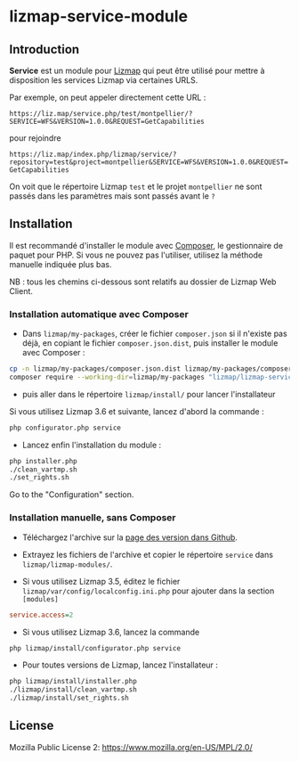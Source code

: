 # lizmap-service-module

## Introduction

**Service** est un module pour [Lizmap](https://www.lizmap.com/) qui peut être utilisé pour mettre à disposition les services Lizmap via certaines URLS.

Par exemple, on peut appeler directement cette URL :

`https://liz.map/service.php/test/montpellier/?SERVICE=WFS&VERSION=1.0.0&REQUEST=GetCapabilities`

pour rejoindre

`https://liz.map/index.php/lizmap/service/?repository=test&project=montpellier&SERVICE=WFS&VERSION=1.0.0&REQUEST=GetCapabilities`

On voit que le répertoire Lizmap `test` et le projet `montpellier` ne sont passés dans les paramètres
mais sont passés avant le `?`


## Installation

Il est recommandé d'installer le module avec [Composer](https://getcomposer.org),
le gestionnaire de paquet pour PHP.
Si vous ne pouvez pas l'utiliser, utilisez la méthode manuelle indiquée plus bas.

NB : tous les chemins ci-dessous sont relatifs au dossier de Lizmap Web Client.

### Installation automatique avec Composer

* Dans `lizmap/my-packages`, créer le fichier `composer.json` si il n'existe pas déjà,
  en copiant le fichier `composer.json.dist`, puis installer le module avec Composer :

```bash
cp -n lizmap/my-packages/composer.json.dist lizmap/my-packages/composer.json
composer require --working-dir=lizmap/my-packages "lizmap/lizmap-service-module"
```

* puis aller dans le répertoire `lizmap/install/` pour lancer l'installateur

Si vous utilisez Lizmap 3.6 et suivante, lancez d'abord la commande :

```bash
php configurator.php service
```

* Lancez enfin l'installation du module :

```bash
php installer.php
./clean_vartmp.sh
./set_rights.sh
```

Go to the "Configuration" section.

### Installation manuelle, sans Composer

* Téléchargez l'archive sur la [page des version dans Github](https://github.com/3liz/lizmap-service-module/releases).
* Extrayez les fichiers de l'archive et copier le répertoire `service` dans `lizmap/lizmap-modules/`.


* Si vous utilisez Lizmap 3.5, éditez le fichier `lizmap/var/config/localconfig.ini.php` pour ajouter
  dans la section `[modules]`

```ini
service.access=2
```

* Si vous utilisez Lizmap 3.6, lancez la commande

```bash
php lizmap/install/configurator.php service
```

* Pour toutes versions de Lizmap, lancez l'installateur :

```bash
php lizmap/install/installer.php
./lizmap/install/clean_vartmp.sh
./lizmap/install/set_rights.sh
```

## License

Mozilla Public License 2: https://www.mozilla.org/en-US/MPL/2.0/
